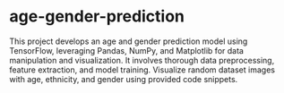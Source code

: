 # age-gender-prediction
This project develops an age and gender prediction model using TensorFlow, leveraging Pandas, NumPy, and Matplotlib for data manipulation and visualization. It involves thorough data preprocessing, feature extraction, and model training. Visualize random dataset images with age, ethnicity, and gender using provided code snippets.
